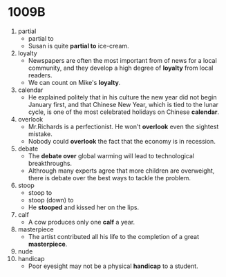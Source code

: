 # 1009B

1. partial
   - partial to
   - Susan is quite **partial to** ice-cream.
2. loyalty
   - Newspapers are often the most important from of news for a local community, and they develop a high degree of **loyalty** from local readers.
   - We can count on Mike's **loyalty**.
3. calendar
   - He explained politely that in his culture the new year did not begin January first, and that Chinese New Year, which is tied to the lunar cycle, is one of the most celebrated holidays on Chinese **calendar**.
4. overlook
   - Mr.Richards is a perfectionist. He won't **overlook** even the sightest mistake.
   - Nobody could **overlook** the fact that the economy is in recession.
5. debate
   - The **debate over** global warming will lead to technological breakthroughs.
   - Althrough many experts agree that more children are overweight, there is debate over the best ways to tackle the problem.
6. stoop
   - stoop to
   - stoop (down) to
   - He **stooped** and kissed her on the lips.
7. calf
   - A cow produces only one **calf** a year.
8. masterpiece
   - The artist contributed all his life to the completion of a great **masterpiece**.
9. nude
10. handicap
    - Poor eyesight may not be a physical **handicap** to a student.
